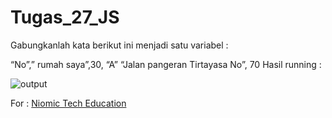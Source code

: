 # Tugas_27_JS

Gabungkanlah kata berikut ini menjadi satu variabel :

“No”,” rumah saya”,30, “A”
“Jalan pangeran Tirtayasa No”, 70
Hasil running :
<p>
<img src="https://lh3.googleusercontent.com/BdBp0o2BN6lX_Oishvq6MyUz_IGg6RzSZDPrk2P_LBKM-ggAoHBgaxZe6I1idpa4X_UkE1_10IPIz0kr3pROmZmHzp4BndSbRNRXLzIoKOn6iI9-JJN-Ce7j3vX51sFlfXKfZ0n5" alt ="output"/>
</p>

For : [Niomic Tech Education](https://niomic.com/)
